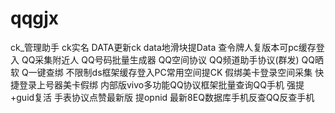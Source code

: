 # qqgjx
ck_管理助手 ck实名 DATA更新ck data地滑块提Data 查令牌人复版本可pc缓存登入 QQ采集附近人 QQ号码批量生成器 QQ空间协议 QQ频道助手协议(群发) QQ晒软 Q一键查绑 不限制ds框架缓存登入PC常用空间提CK 假绑美卡登录空间采集 快捷登录上号器美卡假绑 内部版vivo多功能QQ协议框架批量查询QQ手机 强提+guid复活 手表协议点赞最新版 提opnid 最新8EQ数据库手机反查QQ反查手机
